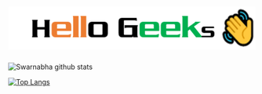 #    <div align="center" >         ![alt text](https://github.com/sd2001/sd2001/blob/master/Screenshot_3.png) 

<!--
**sd2001/sd2001** is a ✨ _special_ ✨ repository because its `README.md` (this file) appears on your GitHub profile.

Here are some ideas to get you started:

- 🔭 I’m currently working on ...
- 🌱 I’m currently learning ...
- 👯 I’m looking to collaborate on ...
- 🤔 I’m looking for help with ...
- 💬 Ask me about ...
- 📫 How to reach me: ...
- 😄 Pronouns: ...
- ⚡ Fun fact: ...
-->

![Swarnabha github stats](https://github-readme-stats.vercel.app/api?username=sd2001&show_icons=true&theme=tokyonight)       

[![Top Langs](https://github-readme-stats.vercel.app/api/top-langs/?username=sd2001&layout=demo)](https://github.com/sd2001/github-readme-stats)
